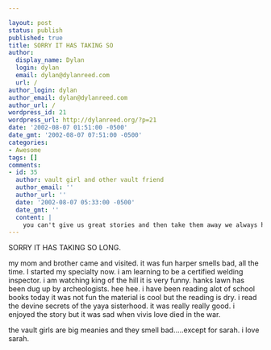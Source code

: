 ```yaml
---

layout: post
status: publish
published: true
title: SORRY IT HAS TAKING SO
author:
  display_name: Dylan
  login: dylan
  email: dylan@dylanreed.com
  url: /
author_login: dylan
author_email: dylan@dylanreed.com
author_url: /
wordpress_id: 21
wordpress_url: http://dylanreed.org/?p=21
date: '2002-08-07 01:51:00 -0500'
date_gmt: '2002-08-07 07:51:00 -0500'
categories:
- Awesome
tags: []
comments:
- id: 35
  author: vault girl and other vault friend
  author_email: ''
  author_url: ''
  date: '2002-08-07 05:33:00 -0500'
  date_gmt: ''
  content: |
    you can't give us great stories and then take them away we always have to have fresh info.  that shouldn't mean that we are mean and smell bad.  we don't believe that you are sorry for taking so long.  farts smell, not people--so there!!  eat it.  sarah's so good for you we had to make sure and put in a comma.
---
```


SORRY IT HAS TAKING SO LONG.

my mom and brother came and visited. it was fun harper smells bad, all the time. I started my specialty now. i am learning to be a certified welding inspector. i am watching king of the hill it is very funny. hanks lawn has been dug up by archeologists. hee hee. i have been reading alot of school books today it was not fun the material is cool but the reading is dry. i read the devine secrets of the yaya sisterhood. it was really really good. i enjoyed the story but it was sad when vivis love died in the war.

the vault girls are big meanies and they smell bad.....except for sarah. i love sarah.

